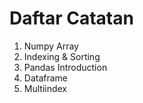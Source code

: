 # Daftar Catatan

1. Numpy Array
1. Indexing & Sorting
1. Pandas Introduction
1. Dataframe
1. Multiindex
